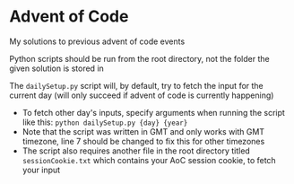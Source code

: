 # Advent of Code

My solutions to previous advent of code events

Python scripts should be run from the root directory, not the folder the given solution is stored in

The `dailySetup.py` script will, by default, try to fetch the input for the current day (will only succeed if advent of code is currently happening)
- To fetch other day's inputs, specify arguments when running the script like this: `python dailySetup.py {day} {year}`
- Note that the script was written in GMT and only works with GMT timezone, line 7 should be changed to fix this for other timezones
- The script also requires another file in the root directory titled `sessionCookie.txt` which contains your AoC session cookie, to fetch your input
